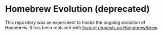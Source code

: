 # Homebrew Evolution (deprecated)
This repository was an experiment to tracks the ongoing evolution of Homebrew. It has been replaced with [feature requests on Homebrew/brew](https://github.com/Homebrew/brew/issues/new).

